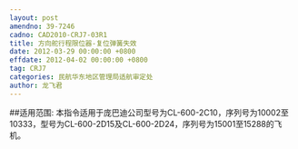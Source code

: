 ```yaml
---
layout: post
amendno: 39-7246
cadno: CAD2010-CRJ7-03R1
title: 方向舵行程限位器-复位弹簧失效
date: 2012-03-29 00:00:00 +0800
effdate: 2012-04-02 00:00:00 +0800
tag: CRJ7
categories: 民航华东地区管理局适航审定处
author: 龙飞君
---
```


##适用范围:
本指令适用于庞巴迪公司型号为CL-600-2C10，序列号为10002至 10333，型号为CL-600-2D15及CL-600-2D24，序列号为15001至15288的飞机。

